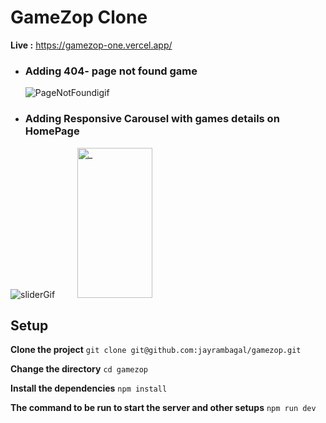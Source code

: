 # GameZop Clone  
**Live :** https://gamezop-one.vercel.app/
- ### Adding 404- page not found game

     ![PageNotFoundigif](https://github.com/jayrambagal/gamezop/assets/94613732/0b36c0e7-8dac-4612-8a71-81cc6ef70148)     

- ### Adding Responsive Carousel with games details on HomePage

![sliderGif](https://github.com/jayrambagal/gamezop/assets/94613732/84bfafe3-4da7-4ead-a8a4-f4c472ab75c2) &nbsp;&nbsp;&nbsp;&nbsp;&nbsp;&nbsp;&nbsp; <img src="https://github.com/jayrambagal/gamezop/assets/94613732/38c8f104-9967-4956-a346-c56b20dae1ee" alt="_" width="120" height="240" />


## Setup

**Clone the project**
`git clone git@github.com:jayrambagal/gamezop.git`

**Change the directory**
`cd gamezop`

**Install the dependencies**
`npm install`

**The command to be run to start the server and other setups**
`npm run dev`



